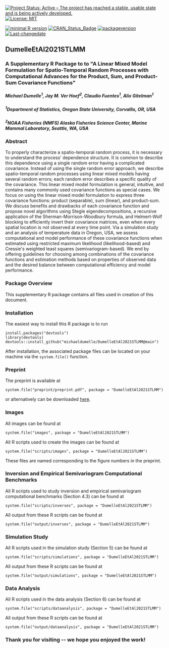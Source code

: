 [![Project Status: Active – The project has reached a stable, usable state and is being actively developed.](http://www.repostatus.org/badges/latest/active.svg)](http://www.repostatus.org/#active)
[![License: MIT](https://img.shields.io/badge/License-MIT-yellow.svg)](https://opensource.org/licenses/MIT)

[![minimal R version](https://img.shields.io/badge/R%3E%3D-2.1.0-6666ff.svg)](https://cran.r-project.org/) [![CRAN\_Status\_Badge](http://www.r-pkg.org/badges/version/kotzeb0912)](https://cran.r-project.org/) [![packageversion](https://img.shields.io/badge/Package%20version-0.0.0.9000-orange.svg?style=flat-square)](https://github.com/michaeldumelle/DumelleEtAl2021STLMM)
[![Last-changedate](https://img.shields.io/badge/last%20change-2021--04--26-blue.svg)](https://github.com/michaeldumelle/DumelleEtAl2021STLMM)

## DumelleEtAl2021STLMM

### A Supplementary R Package to to "A Linear Mixed Model Formulation for Spatio-Temporal Random Processes with Computational Advances for the Product, Sum, and Product-Sum Covariance Functions"

##### Michael Dumelle<sup>1</sup>, Jay M. Ver Hoef<sup>2</sup>, Claudio Fuentes<sup>1</sup>, Alix Gitelman<sup>1</sup>

##### <sup>1</sup>Department of Statistics, Oregon State University, Corvallis, OR, USA
##### <sup>2</sup>NOAA Fisheries (NMFS) Alaska Fisheries Science Center, Marine Mammal Laboratory, Seattle, WA, USA

### Abstract
To properly characterize a spatio-temporal random process, it is necessary to understand the process' dependence structure. It is common to describe this dependence using a single random error having a complicated covariance. Instead of using the single random error approach, we describe spatio-temporal random processes using linear mixed models having several random errors; each random error describes a specific quality of the covariance. This linear mixed model formulation is general, intuitive, and contains many commonly used covariance functions as special cases. We focus on using the linear mixed model formulation to express three covariance functions: product (separable), sum (linear), and product-sum. We discuss benefits and drawbacks of each covariance function and propose novel algorithms using Stegle eigendecompositions, a recursive application of the Sherman-Morrison-Woodbury formula, and Helmert-Wolf blocking to efficiently invert their covariance matrices, even when every spatial location is not observed at every time point. Via a simulation study and an analysis of temperature data in Oregon, USA, we assess computational and model performance of these covariance functions when estimated using restricted maximum likelihood (likelihood-based) and Cressie's weighted least squares (semivariogram-based). We end by offering guidelines for choosing among combinations of the covariance functions and estimation methods based on properties of observed data and the desired balance between computational efficiency and model performance. 


### Package Overview

This supplementary R package contains all files used in creation of this document. 

### Installation

The easiest way to install this R package is to run
```
install.packages("devtools")
library(devtools)
devtools::install_github("michaeldumelle/DumelleEtAl2021STLMM@main")
```

After installation, the associated package files can be located on your machine via the `system.file()` function.

### Preprint

The preprint is available at
```
system.file("preprint/preprint.pdf", package = "DumelleEtAl2021STLMM")
```

or alternatively can be downloaded [here](dummylink).

### Images

All images can be found at
```
system.file("images", package = "DumelleEtAl2021STLMM")
```

All R scripts used to create the images can be found at
```
system.file("scripts/images", package = "DumelleEtAl2021STLMM")
```

These files are named corresponding to the figure numbers in the preprint.

### Inversion and Empirical Semivariogram Computational Benchmarks

All R scripts used to study inversion and empirical semivariogram computational benchmarks (Section 4.3) can be found at
```
system.file("scripts/inverses", package = "DumelleEtAl2021STLMM")
```

All output from these R scripts can be found at
```
system.file("output/inverses", package = "DumelleEtAl2021STLMM")
```

### Simulation Study 

All R scripts used in the simulation study (Section 5) can be found at
```
system.file("scripts/simulations", package = "DumelleEtAl2021STLMM")
```

All output from these R scripts can be found at
```
system.file("output/simulations", package = "DumelleEtAl2021STLMM")
```

### Data Analysis 

All R scripts used in the data analysis (Section 6) can be found at
```
system.file("scripts/dataanalysis", package = "DumelleEtAl2021STLMM")
```

All output from these R scripts can be found at
```
system.file("output/dataanalysis", package = "DumelleEtAl2021STLMM")
```

### Thank you for visiting -- we hope you enjoyed the work!
